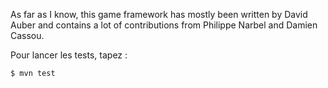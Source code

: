 As far as I know, this game framework has mostly been written by David
Auber and contains a lot of contributions from Philippe Narbel and
Damien Cassou.

Pour lancer les tests, tapez :

```bash
$ mvn test
```
